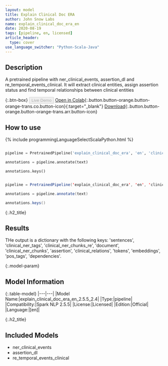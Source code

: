 ```yaml
---
layout: model
title: Explain Clinical Doc ERA
author: John Snow Labs
name: explain_clinical_doc_era_en
date: 2020-08-19
tags: [pipeline, en, licensed]
article_header:
  type: cover
use_language_switcher: "Python-Scala-Java"
---
```


## Description
A pretrained pipeline with ner_clinical_events, assertion_dl and re_temporal_events_clinical. It will extract clinical entities, assign assertion status and find temporal relationships between clinical entities

{:.btn-box}
<button class="button button-orange" disabled>Live Demo</button>
[Open in Colab](https://github.com/JohnSnowLabs/spark-nlp-workshop/blob/master/tutorials/Certification_Trainings/Healthcare/11.Pretrained_Clinical_Pipelines.ipynb){:.button.button-orange.button-orange-trans.co.button-icon}{:target="_blank"}
[Download](https://s3.amazonaws.com/auxdata.johnsnowlabs.com/clinical/models/explain_clinical_doc_era_en_2.5.5_2.4_1597841630062.zip){:.button.button-orange.button-orange-trans.arr.button-icon}

## How to use

<div class="tabs-box" markdown="1">

{% include programmingLanguageSelectScalaPython.html %}

```python

pipeline = PretrainedPipeline('explain_clinical_doc_era', 'en', 'clinical/models')

annotations = pipeline.annotate(text)

annotations.keys()

```
```scala

pipeline = PretrainedPipeline('explain_clinical_doc_era', 'en', 'clinical/models')

annotations = pipeline.annotate(text)

annotations.keys()

```

</div>

{:.h2_title}
## Results
THe output is a dictionary with the following keys: 'sentences', 'clinical_ner_tags', 'clinical_ner_chunks_re', 'document', 'clinical_ner_chunks', 'assertion', 'clinical_relations', 'tokens', 'embeddings', 'pos_tags', 'dependencies'.


{:.model-param}
## Model Information

{:.table-model}
|---|---|
|Model Name:|explain_clinical_doc_era_en_2.5.5_2.4|
|Type:|pipeline|
|Compatibility:|Spark NLP 2.5.5|
|License:|Licensed|
|Edition:|Official|
|Language:|[en]|

{:.h2_title}
## Included Models 
 - ner_clinical_events
 - assertion_dl
 - re_temporal_events_clinical
 
